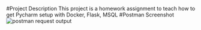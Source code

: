 #Project Description
This project is a homework assignment to teach how to get Pycharm setup with Docker, Flask, MSQL
#Postman Screenshot
![postman request output](screenshots/postman.png)